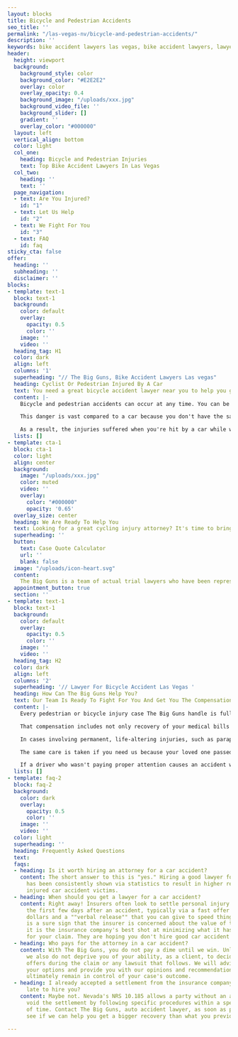 ```yaml
---
layout: blocks
title: Bicycle and Pedestrian Accidents 
seo_title: ''
permalink: "/las-vegas-nv/bicycle-and-pedestrian-accidents/"
description: ''
keywords: bike accident lawyers las vegas, bike accident lawyers, lawyer for bicycle accident, cycling injury attorney, personal injury bicycle accident, bicycle injury law, bicycle accident lawyer near me, how much compensation will I get for a bike accident?
header:
  height: viewport
  background:
    background_style: color
    background_color: "#E2E2E2"
    overlay: color
    overlay_opacity: 0.4
    background_image: "/uploads/xxx.jpg"
    background_video_file: ''
    background_slider: []
    gradient: ''
    overlay_color: "#000000"
  layout: left
  vertical_align: bottom
  color: light
  col_one:
    heading: Bicycle and Pedestrian Injuries
    text: Top Bike Accident Lawyers In Las Vegas
  col_two:
    heading: ''
    text: ''
  page_navigation:
  - text: Are You Injured?
    id: "1"
  - text: Let Us Help
    id: "2"
  - text: We Fight For You
    id: "3"
  - text: FAQ
    id: faq
sticky_cta: false
offer:
  heading: ''
  subheading: ''
  disclaimer: ''
blocks:
- template: text-1
  block: text-1
  background:
    color: default
    overlay:
      opacity: 0.5
      color: ''
    image: ''
    video: ''
  heading_tag: H1
  color: dark
  align: left
  columns: '1'
  superheading: "// The Big Guns, Bike Accident Lawyers Las vegas"
  heading: Cyclist Or Pedestrian Injured By A Car
  text: You need a great bicycle accident lawyer near you to help you get the compensation you deserve 
  content: |-
    Bicycle and pedestrian accidents can occur at any time. You can be crossing the street to catch a bus, trying to maneuver your way through a traffic jam, or simply minding your own business in the bike lane of a busy road. All it takes is one distracted person, in a hurry, or not paying enough attention to make sure their path is clear before they hit you with that big metal box they're driving.

    This danger is vast compared to a car because you don't have the same protective cage around you, and you're smaller and harder to see. Let's face it – distracted drivers are an increasing problem on the road these days, and practically every interaction with a car is nerve-wracking. As a pedestrian, you don't wear protective gear, and even a world-class bicycle helmet can only do so much when your life is forever changed by an accident.

    As a result, the injuries suffered when you're hit by a car while walking or riding a bike are more severe – even catastrophic – when compared to those from an automobile accident. Anyone hit by a car knows they were lucky if they escaped with only bruises and road rash. Many suffer broken bones, dislocated joints, or spinal and head injuries. These injuries can lead to months or years of pain that require extensive rehab, injections, or surgery. Even after all this, the pain often never seems to go away entirely. Some injuries can result in paralysis and even death, leaving your loved ones without the companionship and support they need from you. If you have experienced a personal injury bicycle accident, you need The Big Guns. Call us at (702) 500-GUNS for a free no-obligation consultation. 
  lists: []
- template: cta-1
  block: cta-1
  color: light
  align: center
  background:
    image: "/uploads/xxx.jpg"
    color: muted
    video: ''
    overlay:
      color: "#000000"
      opacity: '0.65'
  overlay_size: center
  heading: We Are Ready To Help You
  text: Looking for a great cycling injury attorney? It's time to bring out The Big Guns
  superheading: ''
  button:
    text: Case Quote Calculator
    url: ''
    blank: false
  image: "/uploads/icon-heart.svg"
  content: 
    The Big Guns is a team of actual trial lawyers who have been representing insurance companies and their insureds for over a decade. Now representing people injured in accidents, we bring our skills and experience to maximize your settlement or award after a crash. Our team is responsive, focused on client satisfaction, and you can rest assured that the personal injury attorneys assigned to your case will be available. Schedule a free consultation today!
  appointment_button: true
  section: ''
- template: text-1
  block: text-1
  background:
    color: default
    overlay:
      opacity: 0.5
      color: ''
    image: ''
    video: ''
  heading_tag: H2
  color: dark
  align: left
  columns: '2'
  superheading: '// Lawyer For Bicycle Accident Las Vegas '
  heading: How Can The Big Guns Help You?
  text: Our Team Is Ready To Fight For You And Get You The Compensation You Deserve 
  content: |-
    Every pedestrian or bicycle injury case The Big Guns handle is fully prepared so that the present and future needs of the injured are considered medically and financially.  From the beginning, we fully assess each case and consult as needed with medical experts chosen for their ability to analyze and persuasively document their findings with respect to liability and damages that will arise in your case.  We consult recognized experts tailored to each case, including healthcare, medicine, life care planning, and economics to maximize your compensation.

    That compensation includes not only recovery of your medical bills for necessary treatment, but also for your pain and suffering and lost wages.  Pain and suffering is more than just physical pain and also includes impacts on your daily activities, such as sports, hobbies, physical activities, and social life. In certain circumstances, your spouse or other loved ones can also receive compensation because you cannot be there for them in the way they deserve.

    In cases involving permanent, life-altering injuries, such as paraplegia (lower-limb paralysis) or quadriplegia (full paralysis) from a spinal injury, The Big Guns utilize established healthcare cost data that lists known fees associated with current and future nursing care and other medical care, including the cost of wheelchairs, medical equipment, and necessary changes to your home or vehicle.  A physiatrist, a physical rehabilitative expert, works with a life care planner to identify and address your physical, medical, and day-to-day needs and prepare individualized plans to help you achieve a level of future independence and a meaningful quality of life.  The Big Guns frequently retain an economist to analyze and quantify the loss of income, earning capacity, and loss of enjoyment of life.  The economist also analyzes medical costs associated with the life care plan and prepares a report that accounts for rising medical costs, interest, and inflation.  This prepares one of our experienced trial attorneys to present all of the damage issues to you and the jury in clear and understandable terms.

    The same care is taken if you need us because your loved one passed away from the negligence of another while walking or riding a bicycle.  We will work with you to translate the unbearable pain you're feeling from this loss into words a jury can empathize with.  There is nothing that can bring your loved one back, but you should not have to live the rest of your life without the financial support they should have been there to give you.

    If a driver who wasn't paying proper attention causes an accident with you or a loved one, put The Big Guns in your arsenal and get the money you deserve.   Remember, you will not pay anything until you are signing a check from the other side.
  lists: []
- template: faq-2
  block: faq-2
  background:
    color: dark
    overlay:
      opacity: 0.5
      color: ''
    image: ''
    video: ''
  color: light
  superheading: ''
  heading: Frequently Asked Questions
  text: 
  faqs:
  - heading: Is it worth hiring an attorney for a car accident?
    content: The short answer to this is "yes." Hiring a good lawyer for car accidents
      has been consistently shown via statistics to result in higher recoveries for
      injured car accident victims.
  - heading: When should you get a lawyer for a car accident?
    content: Right away! Insurers often look to settle personal injury claims within
      the first few days after an accident, typically via a fast offer of a few thousand
      dollars and a ""verbal release"" that you can give to speed things along. This
      is a sure sign that the insurer is concerned about the value of the claim, and
      it is the insurance company's best shot at minimizing what it has to pay you
      for your claim. They are hoping you don't hire good car accident lawyers.
  - heading: Who pays for the attorney in a car accident?
    content: With The Big Guns, you do not pay a dime until we win. Unlike some others,
      we also do not deprive you of your ability, as a client, to decide on settlement
      offers during the claim or any lawsuit that follows. We will advise you about
      your options and provide you with our opinions and recommendations, but you
      ultimately remain in control of your case's outcome.
  - heading: I already accepted a settlement from the insurance company! Is it too
      late to hire you?
    content: Maybe not. Nevada's NRS 10.185 allows a party without an attorney to
      void the settlement by following specific procedures within a specific amount
      of time. Contact The Big Guns, auto accident lawyer, as soon as possible to
      see if we can help you get a bigger recovery than what you previously accepted.

---
```

